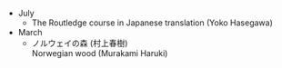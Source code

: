 
- July
    - The Routledge course in Japanese translation (Yoko Hasegawa)
- March
    - ノルウェイの森 (村上春樹)  
      Norwegian wood (Murakami Haruki)
